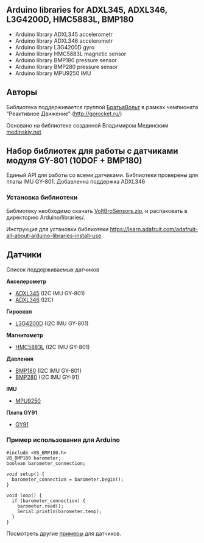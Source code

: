 ## Arduino libraries for ADXL345, ADXL346, L3G4200D, HMC5883L, BMP180 ##

 - Arduino library ADXL345 accelerometr
 - Arduino library ADXL346 accelerometr
 - Arduino library L3G4200D gyro
 - Arduino library HMC5883L magnetic sensor
 - Arduino library BMP180 pressure sensor
 - Arduino library BMP280 pressure sensor
 - Arduino library MPU9250 IMU
 
## Авторы ##

Библиотека поддерживается группой [БратьяВольт](http://voltbro.ru) в рамках чемпионата "Реактивное Движение" (http://gorocket.ru/)

Основано на библиотеке созданной Владимиром Мединским [medinskiy.net](http://medinskiy.net)

## Набор библиотек для работы с датчиками модуля GY-801 (10DOF + BMP180) ##

Единый API для работы со всеми датчиками. Библиотеки проверены для платы IMU GY-801.
Добавленна поддержка ADXL346  


### Установка библиотеки ###

Библиотеку необходимо скачать [VoltBroSensors.zip](https://github.com/voltbro/VoltBroSensors/archive/master.zip),
и распаковать в директорию Arduino/libraries/.

Инструкция для установки библиотеки https://learn.adafruit.com/adafruit-all-about-arduino-libraries-install-use

## Датчики ##
Список поддерживаемых датчиков

**Акселерометр**

  - [ADXL345](http://github.com/voltbro/VoltBroSensors/tree/master/examples/ADXL345_measure/ADXL345_measure.ino) (I2C IMU GY-801)
  - [ADXL346](http://github.com/voltbro/VoltBroSensors/tree/master/examples/ADXL346_measure/ADXL346_measure.ino) (I2C)
  
**Гироскоп**

  - [L3G4200D](http://github.com/voltbro/VoltBroSensors/tree/master/examples/L3G4200D_measure/L3G4200D_measure.ino) (I2C IMU GY-801)

**Магнитометр**

  - [HMC5883L](http://github.com/voltbro/VoltBroSensors/tree/master/examples/HMC5883L_measure/HMC5883L_measure.ino) (I2C IMU GY-801)

**Давления**

  - [BMP180](http://github.com/voltbro/VoltBroSensors/tree/master/examples/BMP180_measure/BMP180_measure.ino) (I2C IMU GY-801)
  - [BMP280](http://github.com/voltbro/VoltBroSensors/tree/master/examples/BMP280_measure/BMP280_measure.ino) (I2C IMU GY-91)

**IMU**
  - [MPU9250](http://github.com/voltbro/VoltBroSensors/tree/master//examples/MPU9250_Basic)

**Плата GY91**
  - [GY91](http://github.com/voltbro/VoltBroSensors/tree/master/examples/GY91_measure)
  

### Пример использования для Arduino ###

```
#include <VB_BMP180.h>
VB_BMP180 barometer;
boolean barometer_connection;

void setup() {
  barometer_connection = barometer.begin();
}

void loop() {
  if (barometer_connection) {
    barometer.read();
    Serial.println(barometer.temp);
  }
}
```

Посмотреть другие [примеры](http://github.com/voltbro/VoltBroSensors/tree/master/examples/) для датчиков.
